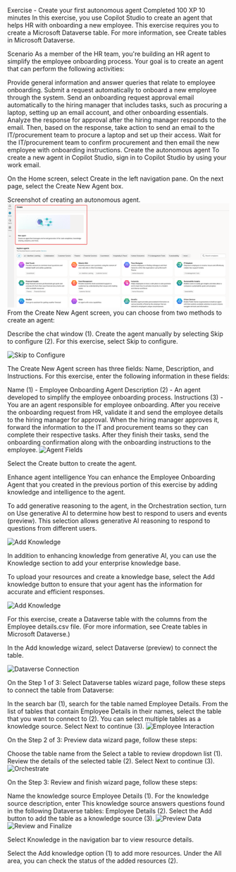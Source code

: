Exercise - Create your first autonomous agent
Completed
100 XP
10 minutes
In this exercise, you use Copilot Studio to create an agent that helps HR with onboarding a new employee. This exercise requires you to create a Microsoft Dataverse table. For more information, see Create tables in Microsoft Dataverse.

Scenario
As a member of the HR team, you're building an HR agent to simplify the employee onboarding process. Your goal is to create an agent that can perform the following activities:

Provide general information and answer queries that relate to employee onboarding.
Submit a request automatically to onboard a new employee through the system.
Send an onboarding request approval email automatically to the hiring manager that includes tasks, such as procuring a laptop, setting up an email account, and other onboarding essentials.
Analyze the response for approval after the hiring manager responds to the email. Then, based on the response, take action to send an email to the IT/procurement team to procure a laptop and set up their access.
Wait for the IT/procurement team to confirm procurement and then email the new employee with onboarding instructions.
Create the autonomous agent
To create a new agent in Copilot Studio, sign in to Copilot Studio by using your work email.

On the Home screen, select Create in the left navigation pane. On the next page, select the Create New Agent box.

Screenshot of creating an autonomous agent.
![Create Autonomous Agent](../Images/exercise-create-autonomous-agent.svg)
From the Create New Agent screen, you can choose from two methods to create an agent:

Describe the chat window (1).
Create the agent manually by selecting Skip to configure (2).
For this exercise, select Skip to configure.

![Skip to Configure](../Images/autonomous-agent/exercise-create-autonomous-agent-skip.svg)

The Create New Agent screen has three fields: Name, Description, and Instructions. For this exercise, enter the following information in these fields:

Name (1) - Employee Onboarding Agent
Description (2) - An agent developed to simplify the employee onboarding process.
Instructions (3) - You are an agent responsible for employee onboarding. After you receive the onboarding request from HR, validate it and send the employee details to the hiring manager for approval. When the hiring manager approves it, forward the information to the IT and procurement teams so they can complete their respective tasks. After they finish their tasks, send the onboarding confirmation along with the onboarding instructions to the employee.
![Agent Fields](../Images/autonomous-agent/exercise-create-autonomous-agent-fields.svg)

Select the Create button to create the agent.

Enhance agent intelligence
You can enhance the Employee Onboarding Agent that you created in the previous portion of this exercise by adding knowledge and intelligence to the agent.

To add generative reasoning to the agent, in the Orchestration section, turn on Use generative AI to determine how best to respond to users and events (preview). This selection allows generative AI reasoning to respond to questions from different users.

![Add Knowledge](../Images/enhance-agent-intelligence/exercise-enhance-agent-intelligence-add-knowledge.svg) 

In addition to enhancing knowledge from generative AI, you can use the Knowledge section to add your enterprise knowledge base.

To upload your resources and create a knowledge base, select the Add knowledge button to ensure that your agent has the information for accurate and efficient responses.

![Add Knowledge](../Images/enhance-agent-intelligence/exercise-enhance-agent-intelligence-add-knowledge.svg)

For this exercise, create a Dataverse table with the columns from the Employee details.csv file. (For more information, see Create tables in Microsoft Dataverse.)

In the Add knowledge wizard, select Dataverse (preview) to connect the table.

![Dataverse Connection](../Images/enhance-agent-intelligence/exercise-enhance-agent-intelligence-dataverse.svg) 

On the Step 1 of 3: Select Dataverse tables wizard page, follow these steps to connect the table from Dataverse:

In the search bar (1), search for the table named Employee Details.
From the list of tables that contain Employee Details in their names, select the table that you want to connect to (2). You can select multiple tables as a knowledge source.
Select Next to continue (3).
![Employee Interaction](../Images/enhance-agent-intelligence/exercise-enhance-agent-intelligence-employee.svg) 

On the Step 2 of 3: Preview data wizard page, follow these steps:

Choose the table name from the Select a table to review dropdown list (1).
Review the details of the selected table (2).
Select Next to continue (3).
![Orchestrate](../Images/enhance-agent-intelligence/exercise-enhance-agent-intelligence-orchestrate.svg)

On the Step 3: Review and finish wizard page, follow these steps:

Name the knowledge source Employee Details (1).
For the knowledge source description, enter This knowledge source answers questions found in the following Dataverse tables: Employee Details (2).
Select the Add button to add the table as a knowledge source (3).
![Preview Data](../Images/enhance-agent-intelligence/exercise-enhance-agent-intelligence-preview-data.svg)
![Review and Finalize](../Images/enhance-agent-intelligence/exercise-enhance-agent-intelligence-review-final.svg)  

Select Knowledge in the navigation bar to view resource details.

Select the Add knowledge option (1) to add more resources.
Under the All area, you can check the status of the added resources (2).




